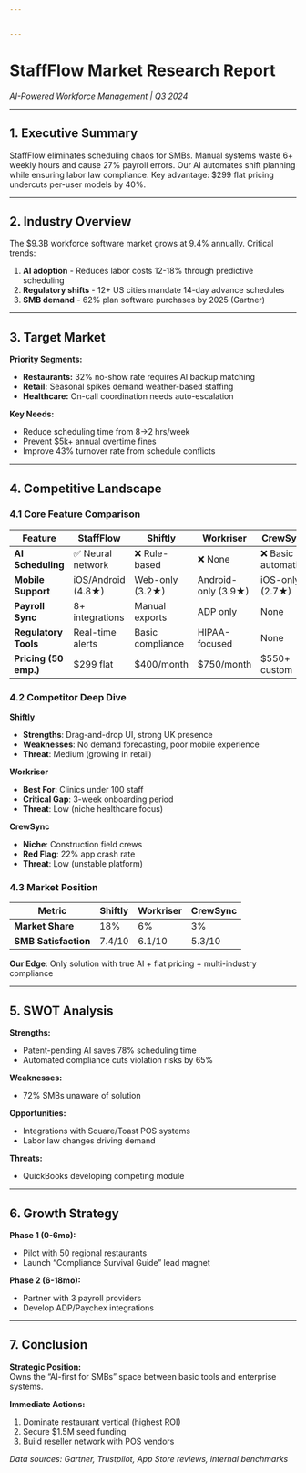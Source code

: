 ```yaml
---


---
```


<h1 id="staffflow-market-research-report">StaffFlow Market Research Report</h1>
<p><em>AI-Powered Workforce Management | Q3 2024</em></p>
<hr>
<h2 id="executive-summary">1. Executive Summary</h2>
<p>StaffFlow eliminates scheduling chaos for SMBs. Manual systems waste 6+ weekly hours and cause 27% payroll errors. Our AI automates shift planning while ensuring labor law compliance. Key advantage: $299 flat pricing undercuts per-user models by 40%.</p>
<hr>
<h2 id="industry-overview">2. Industry Overview</h2>
<p>The $9.3B workforce software market grows at 9.4% annually. Critical trends:</p>
<ol>
<li><strong>AI adoption</strong> - Reduces labor costs 12-18% through predictive scheduling</li>
<li><strong>Regulatory shifts</strong> - 12+ US cities mandate 14-day advance schedules</li>
<li><strong>SMB demand</strong> - 62% plan software purchases by 2025 (Gartner)</li>
</ol>
<hr>
<h2 id="target-market">3. Target Market</h2>
<p><strong>Priority Segments:</strong></p>
<ul>
<li><strong>Restaurants:</strong> 32% no-show rate requires AI backup matching</li>
<li><strong>Retail:</strong> Seasonal spikes demand weather-based staffing</li>
<li><strong>Healthcare:</strong> On-call coordination needs auto-escalation</li>
</ul>
<p><strong>Key Needs:</strong></p>
<ul>
<li>Reduce scheduling time from 8→2 hrs/week</li>
<li>Prevent $5k+ annual overtime fines</li>
<li>Improve 43% turnover rate from schedule conflicts</li>
</ul>
<hr>
<h2 id="competitive-landscape">4. Competitive Landscape</h2>
<h3 id="core-feature-comparison">4.1 Core Feature Comparison</h3>

<table>
<thead>
<tr>
<th>Feature</th>
<th>StaffFlow</th>
<th>Shiftly</th>
<th>Workriser</th>
<th>CrewSync</th>
</tr>
</thead>
<tbody>
<tr>
<td><strong>AI Scheduling</strong></td>
<td>✅ Neural network</td>
<td>❌ Rule-based</td>
<td>❌ None</td>
<td>❌ Basic automation</td>
</tr>
<tr>
<td><strong>Mobile Support</strong></td>
<td>iOS/Android (4.8★)</td>
<td>Web-only (3.2★)</td>
<td>Android-only (3.9★)</td>
<td>iOS-only (2.7★)</td>
</tr>
<tr>
<td><strong>Payroll Sync</strong></td>
<td>8+ integrations</td>
<td>Manual exports</td>
<td>ADP only</td>
<td>None</td>
</tr>
<tr>
<td><strong>Regulatory Tools</strong></td>
<td>Real-time alerts</td>
<td>Basic compliance</td>
<td>HIPAA-focused</td>
<td>None</td>
</tr>
<tr>
<td><strong>Pricing (50 emp.)</strong></td>
<td>$299 flat</td>
<td>$400/month</td>
<td>$750/month</td>
<td>$550+ custom</td>
</tr>
</tbody>
</table><h3 id="competitor-deep-dive">4.2 Competitor Deep Dive</h3>
<p><strong>Shiftly</strong></p>
<ul>
<li><strong>Strengths</strong>: Drag-and-drop UI, strong UK presence</li>
<li><strong>Weaknesses</strong>: No demand forecasting, poor mobile experience</li>
<li><strong>Threat</strong>: Medium (growing in retail)</li>
</ul>
<p><strong>Workriser</strong></p>
<ul>
<li><strong>Best For</strong>: Clinics under 100 staff</li>
<li><strong>Critical Gap</strong>: 3-week onboarding period</li>
<li><strong>Threat</strong>: Low (niche healthcare focus)</li>
</ul>
<p><strong>CrewSync</strong></p>
<ul>
<li><strong>Niche</strong>: Construction field crews</li>
<li><strong>Red Flag</strong>: 22% app crash rate</li>
<li><strong>Threat</strong>: Low (unstable platform)</li>
</ul>
<h3 id="market-position">4.3 Market Position</h3>

<table>
<thead>
<tr>
<th>Metric</th>
<th>Shiftly</th>
<th>Workriser</th>
<th>CrewSync</th>
</tr>
</thead>
<tbody>
<tr>
<td><strong>Market Share</strong></td>
<td>18%</td>
<td>6%</td>
<td>3%</td>
</tr>
<tr>
<td><strong>SMB Satisfaction</strong></td>
<td>7.4/10</td>
<td>6.1/10</td>
<td>5.3/10</td>
</tr>
</tbody>
</table><p><strong>Our Edge</strong>: Only solution with true AI + flat pricing + multi-industry compliance</p>
<hr>
<h2 id="swot-analysis">5. SWOT Analysis</h2>
<p><strong>Strengths:</strong></p>
<ul>
<li>Patent-pending AI saves 78% scheduling time</li>
<li>Automated compliance cuts violation risks by 65%</li>
</ul>
<p><strong>Weaknesses:</strong></p>
<ul>
<li>72% SMBs unaware of solution</li>
</ul>
<p><strong>Opportunities:</strong></p>
<ul>
<li>Integrations with Square/Toast POS systems</li>
<li>Labor law changes driving demand</li>
</ul>
<p><strong>Threats:</strong></p>
<ul>
<li>QuickBooks developing competing module</li>
</ul>
<hr>
<h2 id="growth-strategy">6. Growth Strategy</h2>
<p><strong>Phase 1 (0-6mo):</strong></p>
<ul>
<li>Pilot with 50 regional restaurants</li>
<li>Launch “Compliance Survival Guide” lead magnet</li>
</ul>
<p><strong>Phase 2 (6-18mo):</strong></p>
<ul>
<li>Partner with 3 payroll providers</li>
<li>Develop ADP/Paychex integrations</li>
</ul>
<hr>
<h2 id="conclusion">7. Conclusion</h2>
<p><strong>Strategic Position:</strong><br>
Owns the “AI-first for SMBs” space between basic tools and enterprise systems.</p>
<p><strong>Immediate Actions:</strong></p>
<ol>
<li>Dominate restaurant vertical (highest ROI)</li>
<li>Secure $1.5M seed funding</li>
<li>Build reseller network with POS vendors</li>
</ol>
<p><em>Data sources: Gartner, Trustpilot, App Store reviews, internal benchmarks</em></p>

